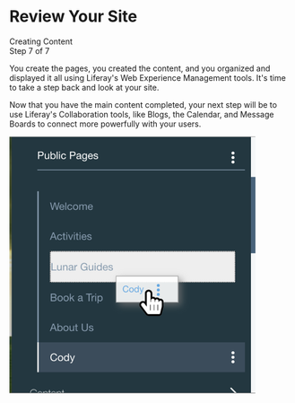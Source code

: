 # Review Your Site [](id=review-your-site)

<div class="learn-path-step">
    <p>Creating Content<br>Step 7 of 7</p>
</div>

You create the pages, you created the content, and you organized and displayed 
it all using Liferay's Web Experience Management tools. It's time to take a 
step back and look at your site.

Now that you have the main content completed, your next step will be to use 
Liferay's Collaboration tools, like Blogs, the Calendar, and Message Boards to
connect more powerfully with your users.

![Figure 1: IMAGE](../../../images/001-drag-cody.png)

